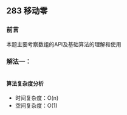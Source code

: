 ## 283 移动零

### 前言
本题主要考察数组的API及基础算法的理解和使用


### 解法一：


```js
```

#### 算法复杂度分析
- 时间复杂度：O(n)
- 空间复杂度：O(1) 
&nbsp;
    